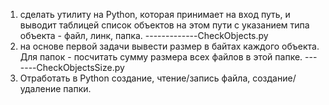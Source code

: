 1. сделать утилиту на Python, которая принимает на вход путь, и выводит таблицей список объектов на этом пути с указанием типа объекта - файл, линк, папка. -------------CheckObjects.py
2. на основе первой задачи вывести размер в байтах каждого объекта. Для папок - посчитать сумму размера всех файлов в этой папке.
-------CheckObjectsSize.py
3. Отработать в Python создание, чтение/запись файла, создание/удаление папки.
